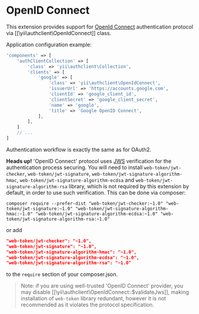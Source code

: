 OpenID Connect
==============

This extension provides support for [OpenId Connect](http://openid.net/connect/) authentication protocol via
[[\yii\authclient\OpenIdConnect]] class.

Application configuration example:

```php
'components' => [
    'authClientCollection' => [
        'class' => 'yii\authclient\Collection',
        'clients' => [
            'google' => [
                'class' => 'yii\authclient\OpenIdConnect',
                'issuerUrl' => 'https://accounts.google.com',
                'clientId' => 'google_client_id',
                'clientSecret' => 'google_client_secret',
                'name' => 'google',
                'title' => 'Google OpenID Connect',
            ],
        ],
    ]
    // ...
]
```

Authentication workflow is exactly the same as for OAuth2.

**Heads up!** 'OpenID Connect' protocol uses [JWS](http://tools.ietf.org/html/draft-ietf-jose-json-web-signature) verification
for the authentication process securing. You will need to install `web-token/jwt-checker`, `web-token/jwt-signature`, `web-token/jwt-signature-algorithm-hmac`, `web-token/jwt-signature-algorithm-ecdsa` and `web-token/jwt-signature-algorithm-rsa` library, which is not required by this
extension by default, in order to use such verification. This can be done via composer:

```
composer require --prefer-dist "web-token/jwt-checker:~1.0" "web-token/jwt-signature:~1.0" "web-token/jwt-signature-algorithm-hmac:~1.0" "web-token/jwt-signature-algorithm-ecdsa:~1.0" "web-token/jwt-signature-algorithm-rsa:~1.0"
```

or add

```json
"web-token/jwt-checker": "~1.0",
"web-token/jwt-signature": "~1.0",
"web-token/jwt-signature-algorithm-hmac": "~1.0",
"web-token/jwt-signature-algorithm-ecdsa": "~1.0",
"web-token/jwt-signature-algorithm-rsa": "~1.0"
```

to the `require` section of your composer.json.

> Note: if you are using well-trusted 'OpenID Connect' provider, you may disable [[\yii\authclient\OpenIdConnect::$validateJws]],
  making installation of `web-token` library redundant, however it is not recommended as it violates the protocol specification.

